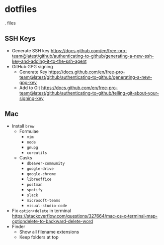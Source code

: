 # dotfiles

. files

## SSH Keys

- Generate SSH key https://docs.github.com/en/free-pro-team@latest/github/authenticating-to-github/generating-a-new-ssh-key-and-adding-it-to-the-ssh-agent
- GitHub GPG signing
    - Generate Key https://docs.github.com/en/free-pro-team@latest/github/authenticating-to-github/generating-a-new-gpg-key
    - Add to Git https://docs.github.com/en/free-pro-team@latest/github/authenticating-to-github/telling-git-about-your-signing-key

## Mac

- Install `brew`
    - Formulae
        - `vim`
        - `node`
        - `gnupg`
        - `coreutils`
    - Casks
        - `dbeaver-community`
        - `google-drive`
        - `google-chrome`
        - `libreoffice`
        - `postman`
        - `spotify`
        - `slack`
        - `microsoft-teams`
        - `visual-studio-code`
- Fix `option+delete` in terminal https://stackoverflow.com/questions/327664/mac-os-x-terminal-map-optiondelete-to-backward-delete-word
- Finder
    - Show all filename extensions
    - Keep folders at top
